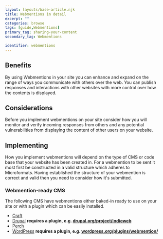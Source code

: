 ```yaml
---
layout: layouts/base-article.njk
title: Webmentions in detail
excerpt: ""
categories: browse
tags: [guide,Webmentions]
primary_tag: sharing-your-content
secondary_tag: Webmentions

identifier: webmentions
---
```

<h2 id="benefits">Benefits</h2>

By using Webmentions in your site you can enhance and expand on the range of ways you communicate with others over the web. You can publish responses and interactions with other websites with more control over how the contents is displayed.

<h2 id="use">Considerations</h2>

Before you implement webmentions on your site consider how you will monitor and verify incoming responses from others and any potential vulnerabilities from displaying the content of other users on your website.


<h2 id="implementation">Implementing</h2>

How you implement webmentions will depend on the type of CMS or code base that your website has been created in. For a webmention to be sent it most first be constructed in a valid structure which adheres to Microformats. Having established the structure of your webmention is correct and valid then you need to consider how it's submitted.

<h3 id="implementation-methods">Webmention-ready CMS</h3>

The following CMS have webmentions either baked-in ready to use on your site or with a plugin which can be easily installed.

- [Craft](https://craftcms.com/)
- [Drupal](https://www.drupal.org/) **requires a plugin, e.g. [drupal.org/project/indieweb](https://www.drupal.org/project/indieweb)**
- [Perch](https://grabaperch.com/)
- [WordPress](https://wordpress.org/) **requires a plugin, e.g. [wordpress.org/plugins/webmention/](https://wordpress.org/plugins/webmention/)**
